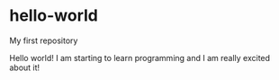 # hello-world
My first repository

Hello world!
I am starting to learn programming and I am really excited about it!
